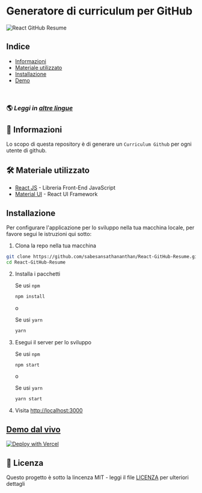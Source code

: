 # Generatore di curriculum per GitHub

![React GitHub Resume](../src/assets/readme/screenshot.png)

## Indice

- [Informazioni](#about)
- [Materiale utilizzato](#️built-with)
- [Installazione](#installation)
- [Demo](#live-demo)

<br>

### 🌎 _Leggi in [altre lingue](./Translations.md)_

<h2 id='about'>🤔 Informazioni</h2>

Lo scopo di questa repository è di generare un `Curriculum Github` per ogni utente di github.

<h2 id='built-with'>🛠️ Materiale utilizzato</h2>

- [React JS](https://reactjs.org/) - Libreria Front-End JavaScript
- [Material UI](https://material-ui.com/) - React UI Framework

<h2 id='installation'>Installazione</h2>

Per configurare l'applicazione per lo sviluppo nella tua macchina locale, per favore segui le istruzioni qui sotto:

1. Clona la repo nella tua macchina

```bash
git clone https://github.com/sabesansathananthan/React-GitHub-Resume.git
cd React-GitHub-Resume
```

2. Installa i pacchetti

   Se usi `npm`

   ```bash
   npm install
   ```

   o

   Se usi `yarn`

   ```bash
   yarn
   ```

3. Esegui il server per lo sviluppo

   Se usi `npm`

   ```bash
   npm start
   ```

   o

   Se usi `yarn`

   ```bash
   yarn start
   ```

4. Visita <http://localhost:3000>

<h2 id='live-demo'><a href="https://react-github-resume.vercel.app/">Demo dal vivo</a></h2>

[![Deploy with Vercel](https://vercel.com/button)](https://vercel.com/new/git/external?repository-url=https://github.com/sabesansathananthan/React-GitHub-Resume)

## 📄 Licenza

Questo progetto è sotto la lincenza MIT - leggi il file [LICENZA](../LICENSE) per ulteriori dettagli
